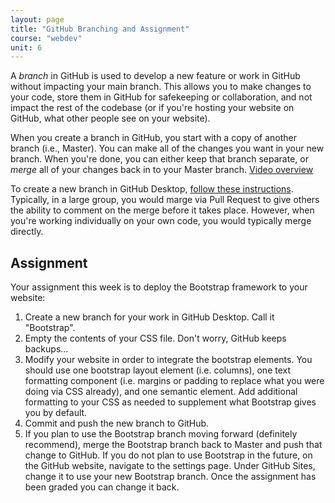 ```yaml
---
layout: page
title: "GitHub Branching and Assignment"
course: "webdev"
unit: 6
---
```


A _branch_ in GitHub is used to develop a new feature or work in GitHub without impacting your main branch. This allows you to make changes to your code, store them in GitHub for safekeeping or collaboration, and not impact the rest of the codebase (or if you're hosting your website on GitHub, what other people see on your website). 

When you create a branch in GitHub, you start with a copy of another branch (i.e., Master). You can make all of the changes you want in your new branch. When you're done, you can either keep that branch separate, or _merge_ all of your changes back in to your Master branch. [Video overview](https://www.youtube.com/watch?v=2GO1a1vgNrc)

To create a new branch in GitHub Desktop, [follow these instructions](https://idratherbewriting.com/learnapidoc/pubapis_github_desktop_client.html#merge-the-development-branch-into-master). Typically, in a large group, you would marge via Pull Request to give others the ability to comment on the merge before it takes place. However, when you're working individually on your own code, you would typically merge directly.

## Assignment
Your assignment this week is to deploy the Bootstrap framework to your website:
1. Create a new branch for your work in GitHub Desktop. Call it "Bootstrap".
2. Empty the contents of your CSS file. Don't worry, GitHub keeps backups...
3. Modify your website in order to integrate the bootstrap elements. You should use one bootstrap layout element (i.e. columns), one text formatting component (i.e. margins or padding to replace what you were doing via CSS already), and one semantic element. Add additional formatting to your CSS as needed to supplement what Bootstrap gives you by default.
4. Commit and push the new branch to GitHub.
5. If you plan to use the Bootstrap branch moving forward (definitely recommend), merge the Bootstrap branch back to Master and push that change to GitHub. If you do not plan to use Bootstrap in the future, on the GitHub website, navigate to the settings page. Under GitHub Sites, change it to use your new Bootstrap branch. Once the assignment has been graded you can change it back.